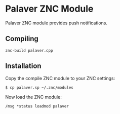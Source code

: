 # Palaver ZNC Module

Palaver ZNC module provides push notifications.

## Compiling

    znc-build palaver.cpp

## Installation

Copy the compile ZNC module to your ZNC settings:

    $ cp palaver.sp ~/.znc/modules

Now load the ZNC module:

    /msg *status loadmod palaver


